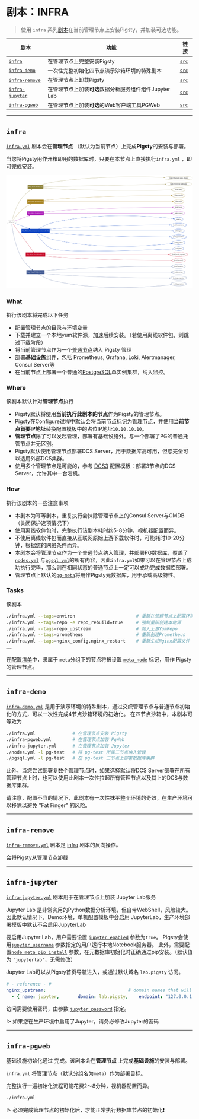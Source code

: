 # 剧本：INFRA

> 使用 `infra` 系列[剧本](p-playbook.md)在当前管理节点上安装Pigsty，并加装可选功能。

| 剧本                                          | 功能                                   | 链接                                                                     |
|---------------------------------------------|--------------------------------------|------------------------------------------------------------------------|
| [`infra`](p-infra.md#infra)                 | 在管理节点上完整安装Pigsty                     | [`src`](https://github.com/vonng/pigsty/blob/master/infra.yml)         |
| [`infra-demo`](p-infra.md#infra-demo)       | 一次性完整初始化四节点演示沙箱环境的特殊剧本               | [`src`](https://github.com/vonng/pigsty/blob/master/infra-demo.yml)    |
| [`infra-remove`](p-infra.md#infra-remove)   | 在管理节点上卸载Pigsty | [`src`](https://github.com/vonng/pigsty/blob/master/infra-remove.yml)  |
| [`infra-jupyter`](p-infra.md#infra-jupyter) | 在管理节点上加装**可选**数据分析服务组件组件Jupyter Lab  | [`src`](https://github.com/vonng/pigsty/blob/master/infra-jupyter.yml) |
| [`infra-pgweb`](p-infra.md#infra-pgweb)     | 在管理节点上加装**可选**的Web客户端工具PGWeb         | [`src`](https://github.com/vonng/pigsty/blob/master/infra-pgweb.yml)   |


---------------

## `infra`

[`infra.yml`](https://github.com/Vonng/pigsty/blob/master/infra.yml) 剧本会在**管理节点** （默认为当前节点）上完成**Pigsty**的安装与部署。

当您将Pigsty用作开箱即用的数据库时，只要在本节点上直接执行`infra.yml` ，即可完成安装。

![](../_media/playbook/infra.svg)

### What

执行该剧本将完成以下任务

* 配置管理节点的目录与环境变量
* 下载并建立一个本地yum软件源，加速后续安装。（若使用离线软件包，则跳过下载阶段）
* 将当前管理节点作为一个[普通节点](p-nodes.md)纳入 Pigsty 管理
* 部署**基础设施**组件，包括 Prometheus, Grafana, Loki, Alertmanager, Consul Server等
* 在当前节点上部署一个普通的[PostgreSQL](p-pgsql.md)单实例集群，纳入监控。

### Where

该剧本默认针对**管理节点**执行

* Pigsty默认将使用**当前执行此剧本的节点**作为Pigsty的管理节点。
* Pigsty在Configure过程中默认会将当前节点标记为管理节点，并使用**当前节点首要IP地址**替换配置模板中的占位IP地址`10.10.10.10`。
* **管理节点**除了可以发起管理，部署有基础设施外。与一个部署了PG的普通托管节点并无区别。
* Pigsty默认使用管理节点部署DCS Server，用于数据库高可用，但您完全可以选用外部DCS集群。
* 使用多个管理节点是可能的，参考 [DCS3](https://github.com/Vonng/pigsty/blob/master/files/conf/pigsty-dcs3.yml#L33) 配置模板：部署3节点的DCS Server，允许其中一台宕机。

### How

执行该剧本的一些注意事项

* 本剧本为幂等剧本，重复执行会抹除管理节点上的Consul Server与CMDB（关闭保护选项情况下）
* 使用离线软件包时，完整执行该剧本耗时约5-8分钟，视机器配置而异。
* 不使用离线软件包而直接从互联网原始上游下载软件时，可能耗时10-20分钟，根据您的网络条件而异。
* 本剧本会将管理节点作为一个普通节点纳入管理，并部署PG数据库，覆盖了[`nodes.yml`](p-nodes.md) 与[`pgsql.yml`](p-pgsql.md)的所有内容，因此`infra.yml`如果可以在管理节点上成功执行完毕，那么则在相同状态的普通节点上一定可以成功完成数据库部署。
* 管理节点上默认的[`pg-meta`](https://github.com/Vonng/pigsty/blob/master/pigsty.yml#L43)将用作Pigsty元数据库，用于承载高级特性。


### Tasks

该剧本
```bash
./infra.yml --tags=environ                       # 重新在管理节点上配置环境
./infra.yml --tags=repo -e repo_rebuild=true     # 强制重新创建本地源
./infra.yml --tags=repo_upstream                 # 加入上游YumRepo
./infra.yml --tags=prometheus                    # 重新创建Prometheus
./infra.yml --tags=nginx_config,nginx_restart    # 重新生成Nginx配置文件
……
```




在[配置清单](v-config)中，隶属于 `meta`分组下的节点将被设置 [`meta_node`](v-meta#meta_node) 标记，用作 Pigsty 的管理节点。



---------------

## `infra-demo`

[`infra-demo.yml`](https://github.com/Vonng/pigsty/blob/master/infra-demo.yml) 是用于演示环境的特殊剧本，通过交织管理节点与普通节点初始化的方式，可以一次性完成4节点沙箱环境的初始化。
在四节点沙箱中，本剧本可等效为

```bash
./infra.yml              # 在管理节点安装 Pigsty
./infra-pgweb.yml        # 在管理节点加装 PgWeb
./infra-jupyter.yml      # 在管理节点加装 Jupyter
./nodes.yml -l pg-test   # 将 pg-test 所属三节点纳入管理
./pgsql.yml -l pg-test   # 在 pg-test 三节点上部署数据库集群
```

此外，当您尝试部署复数个管理节点时，如果选择默认将DCS Server部署在所有管理节点上时，也可以使用此剧本一次性拉起所有管理节点以及其上的DCS与数据库集群。

请注意，配置不当的情况下，此剧本有一次性抹平整个环境的奇效，在生产环境可以移除以避免 "Fat Finger" 的风险。



---------------

## `infra-remove`

[`infra-remove.yml`](https://github.com/Vonng/pigsty/blob/master/infra-remove.yml) 剧本是 [infra](#infra) 剧本的反向操作。

会将Pigsty从管理节点卸载

---------------

## `infra-jupyter`

[`infra-jupyter.yml`](https://github.com/Vonng/pigsty/blob/master/infra-jupyter.yml) 剧本用于在管理节点上加装 Jupyter Lab服务

Jupyter Lab 是非常实用的Python数据分析环境，但自带WebShell，风险较大。
因此默认情况下，Demo环境，单机配置模板中会启用 JupyterLab，生产环境部署模版中默认不会启用JupyterLab

要启用Jupyter Lab，用户需要设置 [`jupyter_enabled`](v-meta.md#jupyter_enabled) 参数为`true`。
Pigsty会使用[`jupyter_username`](v-meta.md#jupyter_username) 参数指定的用户运行本地Notebook服务器。
此外，需要配置[`node_meta_pip_install`](v-node.md#node_meta_pip_install) 参数，在元数据库初始化时正确通过pip安装。（默认值为 `'jupyterlab'`，无需修改）


Jupyter Lab可以从Pigsty首页导航进入，或通过默认域名 `lab.pigsty` 访问。

```yaml
# - reference - #
nginx_upstream:                               # domain names that will be used for accessing pigsty services
  - { name: jupyter,       domain: lab.pigsty,    endpoint: "127.0.0.1:8888" }     # jupyter lab (8888)
```

访问需要使用密码，由参数 [`jupyter_password`](v-meta.md#jupyter_password) 指定。

!> 如果您在生产环境中启用了Jupyter，请务必修改Jupyter的密码



---------------

## `infra-pgweb`



基础设施初始化通过 完成。该剧本会在**管理节点** 上完成**基础设施**的安装与部署。

`infra.yml` 将管理节点（默认分组名为`meta`）作为部署目标。

完整执行一遍初始化流程可能花费2～8分钟，视机器配置而异。

```bash
./infra.yml
```

!> 必须完成管理节点的初始化后，才能正常执行数据库节点的初始化❗️









